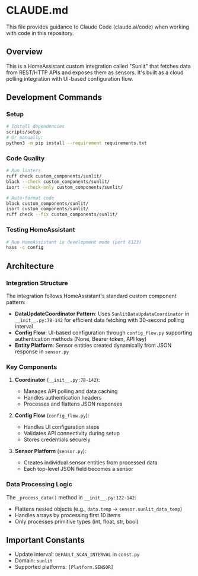 # CLAUDE.md

This file provides guidance to Claude Code (claude.ai/code) when working with code in this repository.

## Overview

This is a HomeAssistant custom integration called "Sunlit" that fetches data from REST/HTTP APIs and exposes them as sensors. It's built as a cloud polling integration with UI-based configuration flow.

## Development Commands

### Setup
```bash
# Install dependencies
scripts/setup
# Or manually:
python3 -m pip install --requirement requirements.txt
```

### Code Quality
```bash
# Run linters
ruff check custom_components/sunlit/
black --check custom_components/sunlit/
isort --check-only custom_components/sunlit/

# Auto-format code
black custom_components/sunlit/
isort custom_components/sunlit/
ruff check --fix custom_components/sunlit/
```

### Testing HomeAssistant
```bash
# Run HomeAssistant in development mode (port 8123)
hass -c config
```

## Architecture

### Integration Structure
The integration follows HomeAssistant's standard custom component pattern:

- **DataUpdateCoordinator Pattern**: Uses `SunlitDataUpdateCoordinator` in `__init__.py:78-142` for efficient data fetching with 30-second polling interval
- **Config Flow**: UI-based configuration through `config_flow.py` supporting authentication methods (None, Bearer token, API key)
- **Entity Platform**: Sensor entities created dynamically from JSON response in `sensor.py`

### Key Components

1. **Coordinator** (`__init__.py:78-142`): 
   - Manages API polling and data caching
   - Handles authentication headers
   - Processes and flattens JSON responses

2. **Config Flow** (`config_flow.py`):
   - Handles UI configuration steps
   - Validates API connectivity during setup
   - Stores credentials securely

3. **Sensor Platform** (`sensor.py`):
   - Creates individual sensor entities from processed data
   - Each top-level JSON field becomes a sensor

### Data Processing Logic
The `_process_data()` method in `__init__.py:122-142`:
- Flattens nested objects (e.g., `data.temp` → `sensor.sunlit_data_temp`)
- Handles arrays by processing first 10 items
- Only processes primitive types (int, float, str, bool)

## Important Constants
- Update interval: `DEFAULT_SCAN_INTERVAL` in `const.py`
- Domain: `sunlit`
- Supported platforms: `[Platform.SENSOR]`